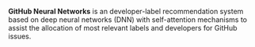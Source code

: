 <b>GitHub Neural Networks</b> is an developer-label recommendation system based on deep neural networks (DNN)  with  self-attention  mechanisms  to  assist  the allocation of most relevant labels and developers for GitHub issues.
